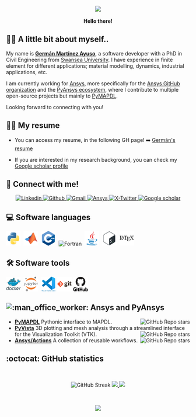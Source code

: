 

<div align=center>
<p><a>
<img src="https://media.giphy.com/media/v1.Y2lkPTc5MGI3NjExejhnYmtncG01eDl1NWxyY21uMDZkam43Mjl1bXQ4aTd1eGFoenFoZiZlcD12MV9pbnRlcm5hbF9naWZfYnlfaWQmY3Q9Zw/Nx0rz3jtxtEre/giphy.gif">
<p><b>Hello there!</b></p>
</a></p>
</div>

## :man_technologist: A little bit about myself..

My name is [**Germán Martínez Ayuso**](https://www.linkedin.com/in/gmartinezayuso/), a software developer with a PhD in Civil Engineering from [Swansea University](https://www.swansea.ac.uk).
I have experience in finite element for different applications; material modelling, dynamics, industrial applications, etc.

I am currently working for [Ansys](https://www.ansys.com/), more specifically for the [Ansys GitHub organization](https://github.com/ansys) and the [PyAnsys ecosystem](https://docs.pyansys.com/), where I contribute to multiple open-source projects but mainly to [PyMAPDL](https://mapdl.docs.pyansys.com/version/stable/).

Looking forward to connecting with you!


## :construction_worker_man: My resume

* You can access my resume, in the following GH page! :arrow_right: [Germán's resume](https://germa89.github.io/cv/)

* If you are interested in my research background, you can check my [Google scholar profile](https://scholar.google.co.uk/citations?user=1MqmJ0sAAAAJ)


## :handshake: Connect with me!

<div align=center>
    <a href="https://www.linkedin.com/in/gmartinezayuso/">
    <!-- Linkedin -->
        <!-- <img alt="Linkedin" src="https://img.shields.io/badge/LinkedIn-germa89-%230A66C2?style=for-the-badge&logo=linkedin&labelColor=white&link=https%3A%2F%2Fwww.linkedin.com%2Fin%2Fgmartinezayuso%2F"> -->
        <img alt="Linkedin" src="https://img.shields.io/badge/LinkedIn-%230A66C2?style=for-the-badge&logo=linkedin&link=https%3A%2F%2Fwww.linkedin.com%2Fin%2Fgmartinezayuso%2F">
    </a>
    <a href="https://github.com/germa89">
    <!-- Github -->
        <!-- <img alt="Github" src="https://img.shields.io/badge/GitHub-germa89-%23181717?style=for-the-badge&logo=github&logoColor=%23181717&labelColor=white&link=https%3A%2F%2Fwww.github.com%2Fgerma89"> -->
        <img alt="Github" src="https://img.shields.io/badge/GitHub-%23181717?style=for-the-badge&logo=github&logoColor=white&link=https%3A%2F%2Fwww.github.com%2Fgerma89">
    </a>
    <a href="mailto:germanmartinezayuso@gmail.com">
    <!-- GMail -->
        <!-- <img alt="Gmail" src="https://img.shields.io/badge/GMail-Email%20me!-%23EA4335?style=for-the-badge&logo=gmail&logoColor=%23EA4335&labelColor=white&link=mailto%3Agermanmartinezayuso%40gmail.com"> -->
        <img alt="Gmail" src="https://img.shields.io/badge/GMail-%23EA4335?style=for-the-badge&logo=gmail&logoColor=white&link=mailto%3Agermanmartinezayuso%40gmail.com">
    </a>
    <a href="mailto:german.ayuso@ansys.com">
    <!-- Ansys
    color: #FFB71B  -->
        <!-- <img alt="Ansys" src="https://img.shields.io/badge/ANSYS-Email%20me!-%23FFB71B?style=for-the-badge&logo=data:image/png;base64,iVBORw0KGgoAAAANSUhEUgAAABAAAAAQCAIAAACQkWg2AAABDklEQVQ4jWNgoDfg5mD8vE7q/3bpVyskbW0sMRUwofHD7Dh5OBkZGBgW7/3W2tZpa2tLQEOyOzeEsfumlK2tbVpaGj4N6jIs1lpsDAwMJ278sveMY2BgCA0NFRISwqkhyQ1q/Nyd3zg4OBgYGNjZ2ePi4rB5loGBhZnhxTLJ/9ulv26Q4uVk1NXV/f///////69du4Zdg78lx//t0v+3S88rFISInD59GqIH2esIJ8G9O2/XVwhjzpw5EAam1xkkBJn/bJX+v1365hxxuCAfH9+3b9/+////48cPuNehNsS7cDEzMTAwMMzb+Q2u4dOnT2vWrMHu9ZtzxP9vl/69RVpCkBlZ3N7enoDXBwEAAA+YYitOilMVAAAAAElFTkSuQmCC&logoColor=%23FFB71B&labelColor=black&link=mailto%3Agerman.ayuso%40ansys.com"> -->
        <img alt="Ansys" src="https://img.shields.io/badge/ANSYS-FFB71B?style=for-the-badge&logo=data:image/png;base64,iVBORw0KGgoAAAANSUhEUgAAABAAAAAQCAIAAACQkWg2AAABDklEQVQ4jWNgoDfg5mD8vE7q/3bpVyskbW0sMRUwofHD7Dh5OBkZGBgW7/3W2tZpa2tLQEOyOzeEsfumlK2tbVpaGj4N6jIs1lpsDAwMJ278sveMY2BgCA0NFRISwqkhyQ1q/Nyd3zg4OBgYGNjZ2ePi4rB5loGBhZnhxTLJ/9ulv26Q4uVk1NXV/f///////69du4Zdg78lx//t0v+3S88rFISInD59GqIH2esIJ8G9O2/XVwhjzpw5EAam1xkkBJn/bJX+v1365hxxuCAfH9+3b9/+////48cPuNehNsS7cDEzMTAwMMzb+Q2u4dOnT2vWrMHu9ZtzxP9vl/69RVpCkBlZ3N7enoDXBwEAAA+YYitOilMVAAAAAElFTkSuQmCC&logoColor=black&labelColor=%black&link=mailto%3Agerman.ayuso%40ansys.com">
    </a>
    <a href="https://twitter.com/germa89">
    <!-- Twitter -->
        <!-- <img alt="X-Twitter" src="https://img.shields.io/badge/X%20(Twitter)-germa89-black?style=for-the-badge&logo=x&labelColor=white&link=https%3A%2F%2Ftwitter.com%2Fgerma89"> -->
        <img alt="X-Twitter" src="https://img.shields.io/badge/X%20(Twitter)-black?style=for-the-badge&logo=x&link=https%3A%2F%2Ftwitter.com%2Fgerma89">
    </a>
    <a href="https://scholar.google.co.uk/citations?user=1MqmJ0sAAAAJ">
    <!-- Google scholar -->
        <!-- <img alt="Google scholar" src="https://img.shields.io/badge/Scholar-Dr%20German%20Martinez--Ayuso-%234285F4?style=for-the-badge&logo=googlescholar&labelColor=white&link=https%3A%2F%2Fscholar.google.co.uk%2Fcitations%3Fuser%3D1MqmJ0sAAAAJ"> -->
        <img alt="Google scholar" src="https://img.shields.io/badge/Scholar-%234285F4?style=for-the-badge&logo=googlescholar&labelColor=%234285F4&logoColor=white&link=https%3A%2F%2Fscholar.google.co.uk%2Fcitations%3Fuser%3D1MqmJ0sAAAAJ">
    </a>
</div>

## :computer: Software languages

<div>
  <img src="https://github.com/devicons/devicon/blob/master/icons/python/python-original.svg" title="Python" alt="Python" width="40" height="40"/>&nbsp;
  <img src="https://github.com/devicons/devicon/blob/master/icons/matlab/matlab-original.svg" title="Matlab" alt="Matlab" width="40" height="40"/>&nbsp;
  <img src="https://github.com/devicons/devicon/blob/master/icons/cplusplus/cplusplus-original.svg" title="C++" alt="C++" width="40" height="40"/>&nbsp;
  <img src="https://github.com/gilbarbara/logos/blob/main/logos/fortran.svg" title="Fortran" alt="Fortran" width="40" height="40"/>&nbsp;
  <img src="https://github.com/devicons/devicon/blob/master/icons/java/java-original.svg" title="Java" alt="Java" width="40" height="40"/>&nbsp;
  <img src="https://github.com/devicons/devicon/blob/master/icons/bash/bash-original.svg" title="Bash" alt="Bash" width="40" height="40"/>&nbsp;
  <img src="https://github.com/devicons/devicon/blob/master/icons/latex/latex-original.svg" title="LaTeX" alt="LaTeX" width="40" height="40"/>&nbsp;
</div>

## :hammer_and_wrench: Software tools

<div>
  <img src="https://github.com/devicons/devicon/blob/master/icons/docker/docker-original-wordmark.svg" title="Docker"  alt="Docker" width="40" height="40"/>&nbsp;
  <img src="https://github.com/devicons/devicon/blob/master/icons/jupyter/jupyter-original-wordmark.svg" title="Jupyter" alt="Jupyter" width="40" height="40"/>&nbsp;
  <img src="https://github.com/devicons/devicon/blob/master/icons/vscode/vscode-original-wordmark.svg" title="VSCode" **alt="VSCode" width="40" height="40"/>
  <img src="https://github.com/devicons/devicon/blob/master/icons/git/git-original-wordmark.svg" title="Git" **alt="Git" width="40" height="40"/>
  <img src="https://github.com/devicons/devicon/blob/master/icons/github/github-original-wordmark.svg" title="GitHub" **alt="GitHub" width="40" height="40"/>
</div>



## <img alt=":man_office_worker:" src="ata:image/png;base64,iVBORw0KGgoAAAANSUhEUgAAABAAAAAQCAIAAACQkWg2AAABDklEQVQ4jWNgoDfg5mD8vE7q/3bpVyskbW0sMRUwofHD7Dh5OBkZGBgW7/3W2tZpa2tLQEOyOzeEsfumlK2tbVpaGj4N6jIs1lpsDAwMJ278sveMY2BgCA0NFRISwqkhyQ1q/Nyd3zg4OBgYGNjZ2ePi4rB5loGBhZnhxTLJ/9ulv26Q4uVk1NXV/f///////69du4Zdg78lx//t0v+3S88rFISInD59GqIH2esIJ8G9O2/XVwhjzpw5EAam1xkkBJn/bJX+v1365hxxuCAfH9+3b9/+////48cPuNehNsS7cDEzMTAwMMzb+Q2u4dOnT2vWrMHu9ZtzxP9vl/69RVpCkBlZ3N7enoDXBwEAAA+YYitOilMVAAAAAElFTkSuQmCC">  Ansys and PyAnsys

- **[PyMAPDL](https://github.com/pyansys/pymapdl)** Pythonic interface to MAPDL. <img align="right" alt="GitHub Repo stars" src="https://img.shields.io/github/stars/ansys/pymapdl?style=social">
- **[PyVista](https://github.com/pyvista/pyvista)** 3D plotting and mesh analysis through a streamlined interface for the Visualization Toolkit (VTK). <img align="right" alt="GitHub Repo stars" src="https://img.shields.io/github/stars/pyvista/pyvista?style=social">
- **[Ansys/Actions](https://github.com/ansys/actions)** A collection of reusable workflows. <img align="right" alt="GitHub Repo stars" src="https://img.shields.io/github/stars/ansys/actions?style=social"> 


## :octocat: GitHub statistics

<br>
<p align=center>
  <div align=center>
    <a>
        <img src="https://streak-stats.demolab.com?user=germa89&theme=vue&hide_border=true&exclude_days=Sun%2CSat" alt="GitHub Streak" />
    </a>
    <a href="https://github.com/germa89/github-readme-stats" title="Go to Source">
      <img src="https://github-readme-stats.vercel.app/api?username=germa89&count_private=true&show_icons=true&theme=vue&hide_border=true" />
    </a>
    <a>
    <img src="https://github-readme-activity-graph.vercel.app/graph?username=germa89&count_private=true&theme=github-light&exclude_days=Sun%2CSat&hide_border=true"/>
    </a>
  </div>
</p>
</br>

<p align=center>
  <div align=center>
    <a href="https://visitorbadge.io/status?path=https%3A%2F%2Fgithub.com%2Fgerma89%2Fgerma89"><img align="center" src="https://api.visitorbadge.io/api/combined?path=https%3A%2F%2Fgithub.com%2Fgerma89%2Fgerma89&labelColor=%2337d67a&countColor=%23dce775" /></a>
  </div>
</p>
